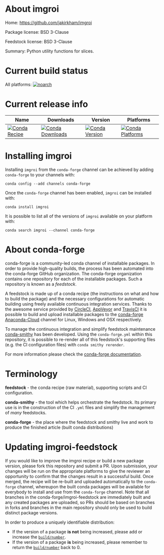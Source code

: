 About imgroi
============

Home: https://github.com/jakirkham/imgroi

Package license: BSD 3-Clause

Feedstock license: BSD 3-Clause

Summary: Python utility functions for slices.



Current build status
====================

All platforms:
[![noarch](https://img.shields.io/circleci/project/github/conda-forge/imgroi-feedstock/master.svg?label=noarch)](https://circleci.com/gh/conda-forge/imgroi-feedstock)

Current release info
====================

| Name | Downloads | Version | Platforms |
| --- | --- | --- | --- |
| [![Conda Recipe](https://img.shields.io/badge/recipe-imgroi-green.svg)](https://anaconda.org/conda-forge/imgroi) | [![Conda Downloads](https://img.shields.io/conda/dn/conda-forge/imgroi.svg)](https://anaconda.org/conda-forge/imgroi) | [![Conda Version](https://img.shields.io/conda/vn/conda-forge/imgroi.svg)](https://anaconda.org/conda-forge/imgroi) | [![Conda Platforms](https://img.shields.io/conda/pn/conda-forge/imgroi.svg)](https://anaconda.org/conda-forge/imgroi) |

Installing imgroi
=================

Installing `imgroi` from the `conda-forge` channel can be achieved by adding `conda-forge` to your channels with:

```
conda config --add channels conda-forge
```

Once the `conda-forge` channel has been enabled, `imgroi` can be installed with:

```
conda install imgroi
```

It is possible to list all of the versions of `imgroi` available on your platform with:

```
conda search imgroi --channel conda-forge
```


About conda-forge
=================

conda-forge is a community-led conda channel of installable packages.
In order to provide high-quality builds, the process has been automated into the
conda-forge GitHub organization. The conda-forge organization contains one repository
for each of the installable packages. Such a repository is known as a *feedstock*.

A feedstock is made up of a conda recipe (the instructions on what and how to build
the package) and the necessary configurations for automatic building using freely
available continuous integration services. Thanks to the awesome service provided by
[CircleCI](https://circleci.com/), [AppVeyor](http://www.appveyor.com/)
and [TravisCI](https://travis-ci.org/) it is possible to build and upload installable
packages to the [conda-forge](https://anaconda.org/conda-forge)
[Anaconda-Cloud](http://docs.anaconda.org/) channel for Linux, Windows and OSX respectively.

To manage the continuous integration and simplify feedstock maintenance
[conda-smithy](http://github.com/conda-forge/conda-smithy) has been developed.
Using the ``conda-forge.yml`` within this repository, it is possible to re-render all of
this feedstock's supporting files (e.g. the CI configuration files) with ``conda smithy rerender``.

For more information please check the [conda-forge documentation](https://conda-forge.org/docs/).

Terminology
===========

**feedstock** - the conda recipe (raw material), supporting scripts and CI configuration.

**conda-smithy** - the tool which helps orchestrate the feedstock.
                   Its primary use is in the construction of the CI ``.yml`` files
                   and simplify the management of *many* feedstocks.

**conda-forge** - the place where the feedstock and smithy live and work to
                  produce the finished article (built conda distributions)


Updating imgroi-feedstock
=========================

If you would like to improve the imgroi recipe or build a new
package version, please fork this repository and submit a PR. Upon submission,
your changes will be run on the appropriate platforms to give the reviewer an
opportunity to confirm that the changes result in a successful build. Once
merged, the recipe will be re-built and uploaded automatically to the
`conda-forge` channel, whereupon the built conda packages will be available for
everybody to install and use from the `conda-forge` channel.
Note that all branches in the conda-forge/imgroi-feedstock are
immediately built and any created packages are uploaded, so PRs should be based
on branches in forks and branches in the main repository should only be used to
build distinct package versions.

In order to produce a uniquely identifiable distribution:
 * If the version of a package **is not** being increased, please add or increase
   the [``build/number``](http://conda.pydata.org/docs/building/meta-yaml.html#build-number-and-string).
 * If the version of a package **is** being increased, please remember to return
   the [``build/number``](http://conda.pydata.org/docs/building/meta-yaml.html#build-number-and-string)
   back to 0.